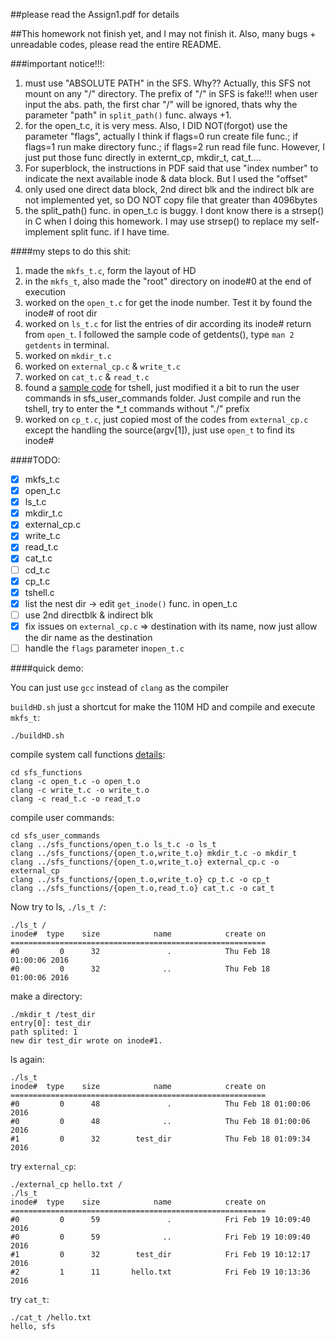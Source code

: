 ##please read the Assign1.pdf for details 

##This homework not finish yet, and I may not finish it. Also, many bugs + unreadable codes, please read the entire README.

###important notice!!!:
1. must use "ABSOLUTE PATH" in the SFS. Why?? Actually, this SFS not mount on any "/" directory. The prefix of "/" in SFS is fake!!! when user input the abs. path, the first char "/" will be ignored, thats why the parameter "path" in ```split_path()``` func. always +1.
2. for the open_t.c, it is very mess. Also, I DID NOT(forgot) use the parameter "flags", actually I think if flags=0 run create file func.; if flags=1 run make directory func.; if flags=2 run read file func. However, I just put those func directly in externt_cp, mkdir_t, cat_t....
3. For superblock, the instructions in PDF said that use "index number" to indicate the next available inode & data block. But I used the "offset"
4. only used one direct data block, 2nd direct blk and the indirect blk are not implemented yet, so DO NOT copy file that greater than 4096bytes
5. the split_path() func. in open_t.c is buggy. I dont know there is a strsep() in C when I doing this homework. I may use strsep() to replace my self-implement split func. if I have time.


####my steps to do this shit:
1. made the ```mkfs_t.c```, form the layout of HD
2. in the ```mkfs_t```, also made the "root" directory on inode#0 at the end of execution
3. worked on the ```open_t.c``` for get the inode number. Test it by found the inode# of root dir
4. worked on ```ls_t.c``` for list the entries of dir according its inode# return from ```open_t```. I followed the sample code of getdents(), type ```man 2 getdents``` in terminal.
5. worked on ```mkdir_t.c```
6. worked on ```external_cp.c``` & ```write_t.c```
7. worked on ```cat_t.c``` & ```read_t.c```
8. found a [sample code](http://codereview.stackexchange.com/questions/67746/simple-shell-in-c) for tshell, just modified it a bit to run the user commands in sfs_user_commands folder. Just compile and run the tshell, try to enter the *_t commands without "./" prefix
9. worked on ```cp_t.c```, just copied most of the codes from ```external_cp.c``` except the handling the source(argv[1]), just use ```open_t``` to find its inode#

####TODO:
- [x] mkfs_t.c
- [x] open_t.c
- [x] ls_t.c
- [x] mkdir_t.c
- [x] external_cp.c
- [x] write_t.c
- [x] read_t.c
- [x] cat_t.c
- [ ] cd_t.c
- [x] cp_t.c
- [x] tshell.c
- [x] list the nest dir -> edit ```get_inode()``` func. in open_t.c
- [ ] use 2nd directblk & indirect blk
- [x] fix issues on ```external_cp.c``` => destination with its name, now just allow the dir name as the destination
- [ ] handle the ```flags``` parameter in```open_t.c```

####quick demo:

You can just use ```gcc``` instead of ```clang``` as the compiler

```buildHD.sh``` just a shortcut for make the 110M HD and compile and execute ```mkfs_t```:

    ./buildHD.sh

compile system call functions [details](https://stackoverflow.com/questions/2831361/how-can-i-create-c-header-files):

    cd sfs_functions
    clang -c open_t.c -o open_t.o
    clang -c write_t.c -o write_t.o
    clang -c read_t.c -o read_t.o

compile user commands:

    cd sfs_user_commands
    clang ../sfs_functions/open_t.o ls_t.c -o ls_t
    clang ../sfs_functions/{open_t.o,write_t.o} mkdir_t.c -o mkdir_t
    clang ../sfs_functions/{open_t.o,write_t.o} external_cp.c -o external_cp
    clang ../sfs_functions/{open_t.o,write_t.o} cp_t.c -o cp_t
    clang ../sfs_functions/{open_t.o,read_t.o} cat_t.c -o cat_t

Now try to ls, ```./ls_t /```:

    ./ls_t /
    inode#  type    size            name            create on
    =========================================================
    #0         0      32               .            Thu Feb 18     01:00:06 2016
    #0         0      32              ..            Thu Feb 18     01:00:06 2016

make a directory:

    ./mkdir_t /test_dir
    entry[0]: test_dir
    path splited: 1
    new dir test_dir wrote on inode#1.

ls again:

    ./ls_t
    inode#  type    size            name            create on
    =========================================================
    #0         0      48               .            Thu Feb 18 01:00:06 2016
    #0         0      48              ..            Thu Feb 18 01:00:06 2016
    #1         0      32        test_dir            Thu Feb 18 01:09:34 2016

try ```external_cp```:

    ./external_cp hello.txt /
    ./ls_t
    inode#  type    size            name            create on
    =========================================================
    #0         0      59               .            Fri Feb 19 10:09:40 2016
    #0         0      59              ..            Fri Feb 19 10:09:40 2016
    #1         0      32        test_dir            Fri Feb 19 10:12:17 2016
    #2         1      11       hello.txt            Fri Feb 19 10:13:36 2016

try ```cat_t```:

    ./cat_t /hello.txt
    hello, sfs

